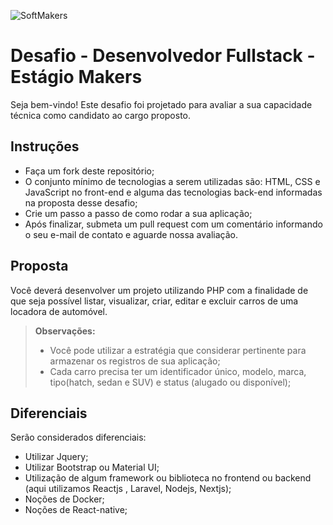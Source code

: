  ![SoftMakers](https://www.softmakers.com.br/assets/img/logotipo14xxhdpi.png)

# Desafio - Desenvolvedor Fullstack - Estágio Makers
Seja bem-vindo! Este desafio foi projetado para avaliar a sua capacidade técnica como candidato ao cargo proposto.

## Instruções
- Faça um fork deste repositório;
- O conjunto mínimo de tecnologias a serem utilizadas são: HTML, CSS e JavaScript no front-end e alguma das tecnologias back-end informadas na proposta desse desafio;
- Crie um passo a passo de como rodar a sua aplicação;
- Após finalizar, submeta um pull request com um comentário informando o seu e-mail de contato e aguarde nossa avaliação.

## Proposta
Você deverá desenvolver um projeto utilizando PHP com a finalidade de que seja possível listar, visualizar, criar, editar e excluir carros de uma locadora de automóvel.
> **Observações:**
> - Você pode utilizar a estratégia que considerar pertinente para armazenar os registros de sua aplicação;
> - Cada carro precisa ter um identificador único, modelo, marca, tipo(hatch, sedan e SUV) e status (alugado ou disponível); 

## Diferenciais
Serão considerados diferenciais:

- Utilizar Jquery;
- Utilizar Bootstrap ou Material UI;
- Utilização de algum framework ou biblioteca no frontend ou backend (aqui utilizamos Reactjs , Laravel, Nodejs, Nextjs);</br>
- Noções de Docker;
- Noções de React-native;


